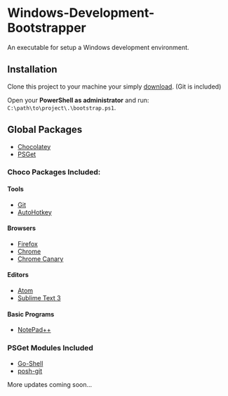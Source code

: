 Windows-Development-Bootstrapper
================================

An executable for setup a Windows development environment.

## Installation

Clone this project to your machine your simply [download](https://github.com/lnmunhoz/Windows-Development-Bootstrapper/archive/master.zip). (Git is included)

Open your **PowerShell as administrator** and run: `C:\path\to\project\.\bootstrap.ps1`.

## Global Packages
- [Chocolatey](https://chocolatey.org/)
- [PSGet](http://psget.net/)

### Choco Packages Included:

#### Tools
- [Git](https://chocolatey.org/packages/git)
- [AutoHotkey](https://chocolatey.org/packages/autohotkey)

#### Browsers
- [Firefox](https://chocolatey.org/packages/Firefox)
- [Chrome](https://chocolatey.org/packages/GoogleChrome)
- [Chrome Canary](https://chocolatey.org/packages/GoogleChrome.Canary)

#### Editors
- [Atom](https://chocolatey.org/packages/Atom)
- [Sublime Text 3](https://chocolatey.org/packages/SublimeText3)

#### Basic Programs
- [NotePad++](https://chocolatey.org/packages/notepadplusplus)

### PSGet Modules Included
- [Go-Shell](https://github.com/cameronharp/Go-Shell)
- [posh-git](https://github.com/dahlbyk/posh-git/)

More updates coming soon...
